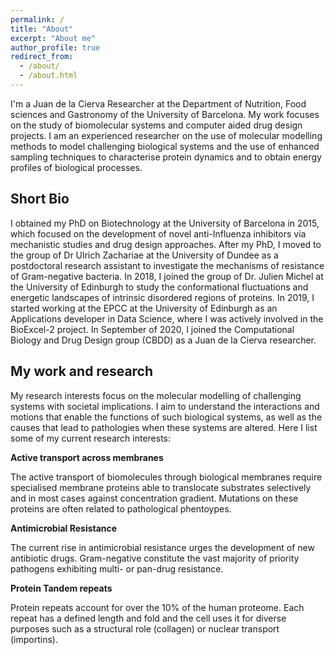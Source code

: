 ```yaml
---
permalink: /
title: "About"
excerpt: "About me"
author_profile: true
redirect_from: 
  - /about/
  - /about.html
---
```


I'm a Juan de la Cierva Researcher at the Department of Nutrition, Food sciences and Gastronomy of the University of Barcelona. My work focuses on the study of biomolecular systems and computer aided drug design projects. I am an experienced researcher on the use of molecular modelling methods to model challenging biological systems and the use of enhanced sampling techniques to characterise protein dynamics and to obtain energy profiles of biological processes.


Short Bio
-------

I obtained my PhD on Biotechnology at the University of Barcelona in 2015, which focused on the development of novel anti-Influenza inhibitors via mechanistic studies and drug design approaches. After my PhD, I moved to the group of Dr Ulrich Zachariae at the University of Dundee as a postdoctoral research assistant to investigate the mechanisms of resistance of Gram-negative bacteria. In 2018, I joined the group of Dr. Julien Michel at the University of Edinburgh to study the conformational fluctuations and energetic landscapes of intrinsic disordered regions of proteins. In 2019, I started working at the EPCC at the University of Edinburgh as an Applications developer in Data Science, where I was actively involved in the BioExcel-2 project. In September of 2020, I joined the Computational Biology and Drug Design group (CBDD) as a Juan de la Cierva researcher. 


My work and research
-------
My research interests focus on the molecular modelling of challenging systems with societal implications. I aim to understand the interactions and motions that enable the functions of such biological systems, as well as the causes that lead to pathologies when these systems are altered. Here I list some of my current research interests:

**Active transport across membranes**

The active transport of biomolecules through biological membranes require specialised membrane proteins able to translocate substrates selectively and in most cases against concentration gradient. Mutations on these proteins are often related to pathological phentoypes. 

**Antimicrobial Resistance**

The current rise in antimicrobial resistance urges the development of new antibiotic drugs. Gram-negative constitute the vast majority of priority pathogens exhibiting multi- or pan-drug resistance. 

**Protein Tandem repeats**

Protein repeats account for over the 10% of the human proteome. Each repeat has a defined length and fold and the cell uses it for  diverse purposes such as a structural role (collagen) or nuclear transport (importins). 


